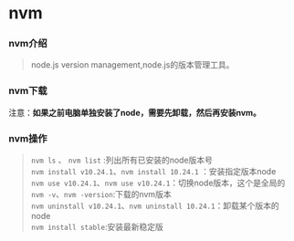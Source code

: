 # nvm

### nvm介绍  

> node.js version management,node.js的版本管理工具。  

### nvm下载  

注意：**如果之前电脑单独安装了node，需要先卸载，然后再安装nvm。**

### nvm操作

> `nvm ls` 、 `nvm list` :列出所有已安装的node版本号  
> `nvm install v10.24.1`、`nvm install 10.24.1` ：安装指定版本node  
> `nvm use v10.24.1`、`nvm use v10.24.1`：切换node版本，这个是全局的  
> `nvm -v`、`nvm -version`:下载的nvm版本  
> `nvm uninstall v10.24.1`、`nvm uninstall 10.24.1`：卸载某个版本的node  
> `nvm install stable`:安装最新稳定版  
